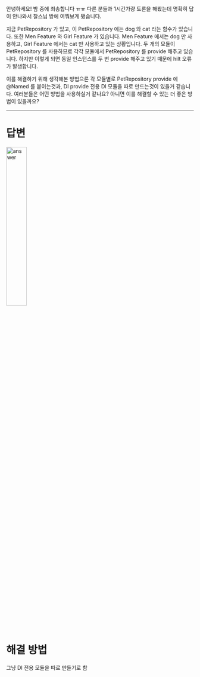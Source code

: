 안녕하세요! 밤 중에 죄송합니다 ㅠㅠ 다른 분들과 1시간가량 토론을 해봤는데 명확히 답이 안나와서 찰스님 방에 여쭤보게 됐습니다.

지금 PetRepository 가 있고, 이 PetRepository 에는 dog 와 cat 라는 함수가 있습니다. 또한 Men Feature 와 Girl Feature 가
있습니다. Men Feature 에서는 dog 만 사용하고, Girl Feature 에서는 cat 만 사용하고 있는 상황입니다. 두 개의 모듈이 PetRepository 를
사용하므로 각각 모듈에서 PetRepository 를 provide 해주고 있습니다. 하지만 이렇게 되면 동일 인스턴스를 두 번 provide 해주고 있기 때문에 hilt 오류가
발생합니다.

이를 해결하기 위해 생각해본 방법으론 각 모듈별로 PetRepository provide 에 @Named 를 붙이는것과, DI provide 전용 DI 모듈을 따로 만드는것이
있을거 같습니다. 여러분들은 어떤 방법을 사용하실거 같나요? 아니면 이를 해결할 수 있는 더 좋은 방법이 있을까요?

---

# 답변

<img src="https://user-images.githubusercontent.com/40740128/158842654-f303e1fc-6351-4275-bcba-5f8f1dd0cff6.png" width="33%" alt="answer" />

# 해결 방법

그냥 DI 전용 모듈을 따로 만들기로 함
